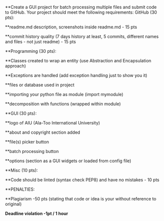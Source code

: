 **Create a GUI project for batch processing multiple files and submit code to GitHub. 
Your project should meet the following requirements: 
GitHub (30 pts): 
 
**readme.md description, screenshots inside readme.md  - 15 pts 
 
**commit history quality (7 days history at least, 5 commits, different names and files - not just readme) - 15 pts 
 
**Programming (30 pts): 
 
**Classes created to wrap an entity (use Abstraction and Encapsulation approach) 
 
**Exceptions are handled (add exception handling just to show you it) 
 
**files or database used in project 
 
**importing your python file as module (import mymodule) 
 
**decomposition with functions (wrapped within module) 
 
**GUI (30 pts): 
 
**logo of AIU (Ala-Too International University) 
 
**about and copyright section added 
 
**file(s) picker button 
 
**batch processing button 
 
**options (section as a GUI widgets or loaded from config file) 
 
**Misc (10 pts): 
 
**Code should be linted (syntax check PEP8) and have no mistakes - 10 pts 
 
**PENALTIES: 
 
**Plagiarism -50 pts (stating that code or idea is your without reference to original) 
 
**Deadline violation -1pt / 1 hour**
